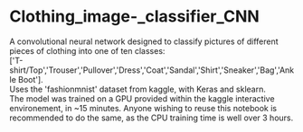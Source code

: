 # Clothing_image-_classifier_CNN
A convolutional neural network designed to classify pictures of different pieces of clothing into one of ten classes:<br/>
['T-shirt/Top','Trouser','Pullover','Dress','Coat','Sandal','Shirt','Sneaker','Bag','Ankle Boot'].<br/>
Uses the 'fashionmnist' dataset from kaggle, with Keras and sklearn.<br/>
The model was trained on a GPU provided within the kaggle interactive environement, in ~15 minutes. Anyone wishing to reuse this notebook is recommended to do the same, as the CPU training time is well over 3 hours.  
